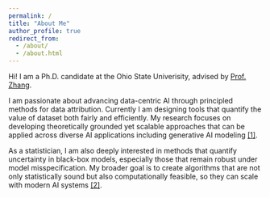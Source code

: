 ```yaml
---
permalink: /
title: "About Me"
author_profile: true
redirect_from: 
  - /about/
  - /about.html
---
```


Hi! I am a Ph.D. candidate at the Ohio State Univerisity, advised by [Prof. Zhang](https://www.asc.ohio-state.edu/zhang.7824/).

I am passionate about advancing data-centric AI through principled methods for data attribution. Currently I am designing tools that quantify the value of dataset both fairly and efficiently. My research focuses on developing theoretically grounded yet scalable approaches that can be applied across diverse AI applications including generative AI modeling [[1]](https://arxiv.org/abs/2505.19013).

As a statistician, I am also deeply interested in methods that quantify uncertainty in black-box models, especially those that remain robust under model misspecification. My broader goal is to create algorithms that are not only statistically sound but also computationally feasible, so they can scale with modern AI systems [[2]](https://openreview.net/forum?id=Bt1vnCnAVS&noteId=uNqjmfay9Q).